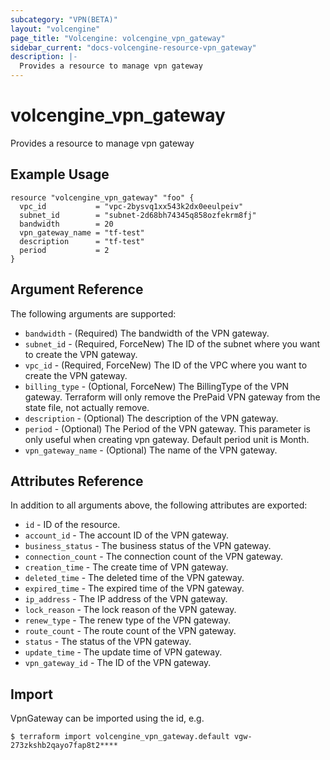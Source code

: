 ```yaml
---
subcategory: "VPN(BETA)"
layout: "volcengine"
page_title: "Volcengine: volcengine_vpn_gateway"
sidebar_current: "docs-volcengine-resource-vpn_gateway"
description: |-
  Provides a resource to manage vpn gateway
---
```

# volcengine_vpn_gateway
Provides a resource to manage vpn gateway
## Example Usage
```hcl
resource "volcengine_vpn_gateway" "foo" {
  vpc_id           = "vpc-2bysvq1xx543k2dx0eeulpeiv"
  subnet_id        = "subnet-2d68bh74345q858ozfekrm8fj"
  bandwidth        = 20
  vpn_gateway_name = "tf-test"
  description      = "tf-test"
  period           = 2
}
```
## Argument Reference
The following arguments are supported:
* `bandwidth` - (Required) The bandwidth of the VPN gateway.
* `subnet_id` - (Required, ForceNew) The ID of the subnet where you want to create the VPN gateway.
* `vpc_id` - (Required, ForceNew) The ID of the VPC where you want to create the VPN gateway.
* `billing_type` - (Optional, ForceNew) The BillingType of the VPN gateway. Terraform will only remove the PrePaid VPN gateway from the state file, not actually remove.
* `description` - (Optional) The description of the VPN gateway.
* `period` - (Optional) The Period of the VPN gateway. This parameter is only useful when creating vpn gateway. Default period unit is Month.
* `vpn_gateway_name` - (Optional) The name of the VPN gateway.

## Attributes Reference
In addition to all arguments above, the following attributes are exported:
* `id` - ID of the resource.
* `account_id` - The account ID of the VPN gateway.
* `business_status` - The business status of the VPN gateway.
* `connection_count` - The connection count of the VPN gateway.
* `creation_time` - The create time of VPN gateway.
* `deleted_time` - The deleted time of the VPN gateway.
* `expired_time` - The expired time of the VPN gateway.
* `ip_address` - The IP address of the VPN gateway.
* `lock_reason` - The lock reason of the VPN gateway.
* `renew_type` - The renew type of the VPN gateway.
* `route_count` - The route count of the VPN gateway.
* `status` - The status of the VPN gateway.
* `update_time` - The update time of VPN gateway.
* `vpn_gateway_id` - The ID of the VPN gateway.


## Import
VpnGateway can be imported using the id, e.g.
```
$ terraform import volcengine_vpn_gateway.default vgw-273zkshb2qayo7fap8t2****
```

